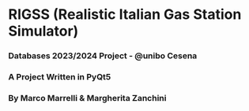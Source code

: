 # RIGSS (Realistic Italian Gas Station Simulator)
### Databases 2023/2024 Project - @unibo Cesena
### A Project Written in PyQt5
### By Marco Marrelli & Margherita Zanchini